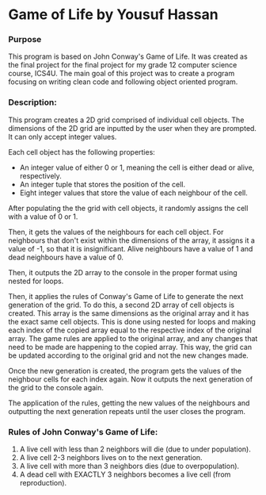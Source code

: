 # Game of Life by Yousuf Hassan

### Purpose
This program is based on John Conway's Game of Life. It was created as the final project for the final project for my grade 12 computer science course, ICS4U.
The main goal of this project was to create a program focusing on writing clean code and following object oriented program.

### Description:
This program creates a 2D grid comprised of individual cell objects.
The dimensions of the 2D grid are inputted by the user when they are prompted.
It can only accept integer values.

Each cell object has the following properties:
<ul>	<li> An integer value of either 0 or 1, meaning the cell is either dead or alive, respectively. </li>
	<li> An integer tuple that stores the position of the cell. </li>
	<li> Eight integer values that store the value of each neighbour of the cell. </li>
</ul>

After populating the the grid with cell objects, it randomly assigns the cell with a value of 0 or 1.

Then, it gets the values of the neighbours for each cell object.
For neighbours that don't exist within the dimensions of the array, it assigns it a value of -1, so that it is insignificant.
Alive neighbours have a value of 1 and dead neighbours have a value of 0.

Then, it outputs the 2D array to the console in the proper format using nested for loops.

Then, it applies the rules of Conway's Game of Life to generate the next generation of the grid.
	To do this, a second 2D array of cell objects is created.
		This array is the same dimensions as the original array and it has the exact same cell objects.
		This is done using nested for loops and making each index of the copied array equal to the respective index of the original array.
	The game rules are applied to the original array, and any changes that need to be made are happening to the copied array.
		This way, the grid can be updated according to the original grid and not the new changes made.

Once the new generation is created, the program gets the values of the neighbour cells for each index again.
Now it outputs the next generation of the grid to the console again.

The application of the rules, getting the new values of the neighbours and outputting the next generation repeats until the user closes the program.

### Rules of John Conway's Game of Life:
<ol>	<li> A live cell with less than 2 neighbors will die (due to under population). </li>
	<li> A live cell 2-3 neighbors lives on to the next generation. </li>
	<li> A live cell with more than 3 neighbors dies (due to overpopulation). </li>
	<li> A dead cell with EXACTLY 3 neighbors becomes a live cell (from reproduction). </li>
</ol>

